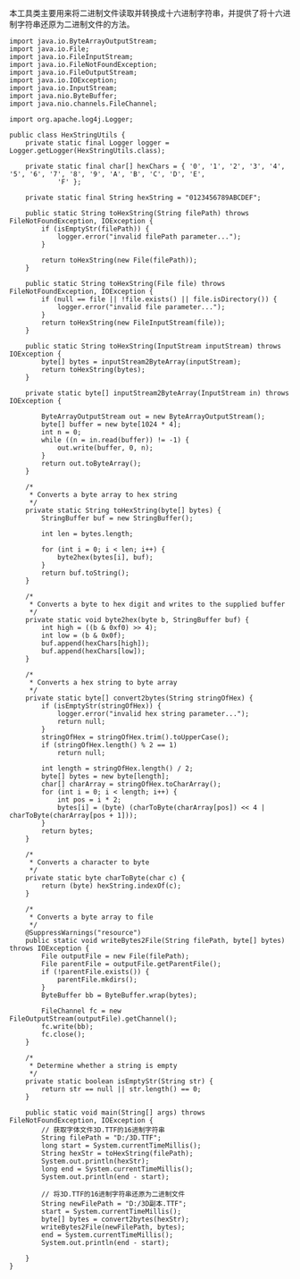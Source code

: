 本工具类主要用来将二进制文件读取并转换成十六进制字符串，并提供了将十六进制字符串还原为二进制文件的方法。 

	import java.io.ByteArrayOutputStream;
	import java.io.File;
	import java.io.FileInputStream;
	import java.io.FileNotFoundException;
	import java.io.FileOutputStream;
	import java.io.IOException;
	import java.io.InputStream;
	import java.nio.ByteBuffer;
	import java.nio.channels.FileChannel;
	 
	import org.apache.log4j.Logger;
	 
	public class HexStringUtils {
		private static final Logger logger = Logger.getLogger(HexStringUtils.class);
	 
		private static final char[] hexChars = { '0', '1', '2', '3', '4', '5', '6', '7', '8', '9', 'A', 'B', 'C', 'D', 'E',
				'F' };
	 
		private static final String hexString = "0123456789ABCDEF";
	 
		public static String toHexString(String filePath) throws FileNotFoundException, IOException {
			if (isEmptyStr(filePath)) {
				logger.error("invalid filePath parameter...");
			}
	 
			return toHexString(new File(filePath));
		}
	 
		public static String toHexString(File file) throws FileNotFoundException, IOException {
			if (null == file || !file.exists() || file.isDirectory()) {
				logger.error("invalid file parameter...");
			}
			return toHexString(new FileInputStream(file));
		}
	 
		public static String toHexString(InputStream inputStream) throws IOException {
			byte[] bytes = inputStream2ByteArray(inputStream);
			return toHexString(bytes);
		}
	 
		private static byte[] inputStream2ByteArray(InputStream in) throws IOException {
	 
			ByteArrayOutputStream out = new ByteArrayOutputStream();
			byte[] buffer = new byte[1024 * 4];
			int n = 0;
			while ((n = in.read(buffer)) != -1) {
				out.write(buffer, 0, n);
			}
			return out.toByteArray();
		}
	 
		/*
		 * Converts a byte array to hex string
		 */
		private static String toHexString(byte[] bytes) {
			StringBuffer buf = new StringBuffer();
	 
			int len = bytes.length;
	 
			for (int i = 0; i < len; i++) {
				byte2hex(bytes[i], buf);
			}
			return buf.toString();
		}
	 
		/*
		 * Converts a byte to hex digit and writes to the supplied buffer
		 */
		private static void byte2hex(byte b, StringBuffer buf) {
			int high = ((b & 0xf0) >> 4);
			int low = (b & 0x0f);
			buf.append(hexChars[high]);
			buf.append(hexChars[low]);
		}
	 
		/*
		 * Converts a hex string to byte array
		 */
		private static byte[] convert2bytes(String stringOfHex) {
			if (isEmptyStr(stringOfHex)) {
				logger.error("invalid hex string parameter...");
				return null;
			}
			stringOfHex = stringOfHex.trim().toUpperCase();
			if (stringOfHex.length() % 2 == 1)
				return null;
	 
			int length = stringOfHex.length() / 2;
			byte[] bytes = new byte[length];
			char[] charArray = stringOfHex.toCharArray();
			for (int i = 0; i < length; i++) {
				int pos = i * 2;
				bytes[i] = (byte) (charToByte(charArray[pos]) << 4 | charToByte(charArray[pos + 1]));
			}
			return bytes;
		}
	 
		/*
		 * Converts a character to byte
		 */
		private static byte charToByte(char c) {
			return (byte) hexString.indexOf(c);
		}
	 
		/*
		 * Converts a byte array to file
		 */
		@SuppressWarnings("resource")
		public static void writeBytes2File(String filePath, byte[] bytes) throws IOException {
			File outputFile = new File(filePath);
			File parentFile = outputFile.getParentFile();
			if (!parentFile.exists()) {
				parentFile.mkdirs();
			}
			ByteBuffer bb = ByteBuffer.wrap(bytes);
	 
			FileChannel fc = new FileOutputStream(outputFile).getChannel();
			fc.write(bb);
			fc.close();
		}
	 
		/*
		 * Determine whether a string is empty
		 */
		private static boolean isEmptyStr(String str) {
			return str == null || str.length() == 0;
		}
	 
		public static void main(String[] args) throws FileNotFoundException, IOException {
			// 获取字体文件3D.TTF的16进制字符串
			String filePath = "D:/3D.TTF";
			long start = System.currentTimeMillis();
			String hexStr = toHexString(filePath);
			System.out.println(hexStr);
			long end = System.currentTimeMillis();
			System.out.println(end - start);
	 
			// 将3D.TTF的16进制字符串还原为二进制文件
			String newFilePath = "D:/3D副本.TTF";
			start = System.currentTimeMillis();
			byte[] bytes = convert2bytes(hexStr);
			writeBytes2File(newFilePath, bytes);
			end = System.currentTimeMillis();
			System.out.println(end - start);
	 
		}
	}